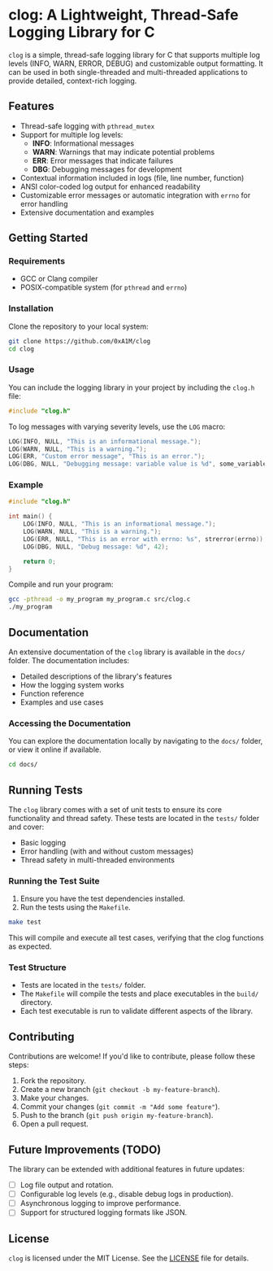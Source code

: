 # clog: A Lightweight, Thread-Safe Logging Library for C

`clog` is a simple, thread-safe logging library for C that supports multiple log levels (INFO, WARN, ERROR, DEBUG) and customizable output formatting. It can be used in both single-threaded and multi-threaded applications to provide detailed, context-rich logging.

## Features
- Thread-safe logging with `pthread_mutex`
- Support for multiple log levels:
  - **INFO**: Informational messages
  - **WARN**: Warnings that may indicate potential problems
  - **ERR**: Error messages that indicate failures
  - **DBG**: Debugging messages for development
- Contextual information included in logs (file, line number, function)
- ANSI color-coded log output for enhanced readability
- Customizable error messages or automatic integration with `errno` for error handling
- Extensive documentation and examples

## Getting Started

### Requirements
- GCC or Clang compiler
- POSIX-compatible system (for `pthread` and `errno`)

### Installation

Clone the repository to your local system:

```bash
git clone https://github.com/0xA1M/clog
cd clog
```

### Usage

You can include the logging library in your project by including the `clog.h` file:

```c
#include "clog.h"
```

To log messages with varying severity levels, use the `LOG` macro:

```c
LOG(INFO, NULL, "This is an informational message.");
LOG(WARN, NULL, "This is a warning.");
LOG(ERR, "Custom error message", "This is an error.");
LOG(DBG, NULL, "Debugging message: variable value is %d", some_variable);
```

### Example

```c
#include "clog.h"

int main() {
    LOG(INFO, NULL, "This is an informational message.");
    LOG(WARN, NULL, "This is a warning.");
    LOG(ERR, NULL, "This is an error with errno: %s", strerror(errno));
    LOG(DBG, NULL, "Debug message: %d", 42);

    return 0;
}
```

Compile and run your program:

```bash
gcc -pthread -o my_program my_program.c src/clog.c
./my_program
```

## Documentation

An extensive documentation of the `clog` library is available in the `docs/` folder. The documentation includes:
- Detailed descriptions of the library's features
- How the logging system works
- Function reference
- Examples and use cases

### Accessing the Documentation

You can explore the documentation locally by navigating to the `docs/` folder, or view it online if available.

```bash
cd docs/
```

## Running Tests

The `clog` library comes with a set of unit tests to ensure its core functionality and thread safety. These tests are located in the `tests/` folder and cover:
- Basic logging
- Error handling (with and without custom messages)
- Thread safety in multi-threaded environments

### Running the Test Suite

1. Ensure you have the test dependencies installed.
2. Run the tests using the `Makefile`.

```bash
make test
```

This will compile and execute all test cases, verifying that the clog functions as expected.

### Test Structure

- Tests are located in the `tests/` folder.
- The `Makefile` will compile the tests and place executables in the `build/` directory.
- Each test executable is run to validate different aspects of the library.

## Contributing

Contributions are welcome! If you'd like to contribute, please follow these steps:
1. Fork the repository.
2. Create a new branch (`git checkout -b my-feature-branch`).
3. Make your changes.
4. Commit your changes (`git commit -m "Add some feature"`).
5. Push to the branch (`git push origin my-feature-branch`).
6. Open a pull request.

## Future Improvements (TODO)

The library can be extended with additional features in future updates:
- [ ] Log file output and rotation.
- [ ] Configurable log levels (e.g., disable debug logs in production).
- [ ] Asynchronous logging to improve performance.
- [ ] Support for structured logging formats like JSON.

## License

`clog` is licensed under the MIT License. See the [LICENSE](LICENSE) file for details.
